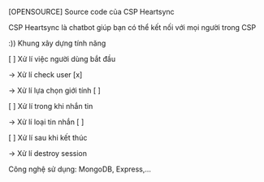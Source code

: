 [OPENSOURCE] Source code của CSP Heartsync

CSP Heartsync là chatbot giúp bạn có thể kết nối với mọi người trong CSP

:)) Khung xây dựng tính năng

[ ] Xử lí việc người dùng bắt đầu

-> Xử lí check user [x]

-> Xử lí lựa chọn giới tính [ ]


[ ] Xử lí trong khi nhắn tin

-> Xử lí loại tin nhắn [ ]

[ ] Xử lí sau khi kết thúc

-> Xử lí destroy session

Công nghệ sử dụng: MongoDB, Express,...